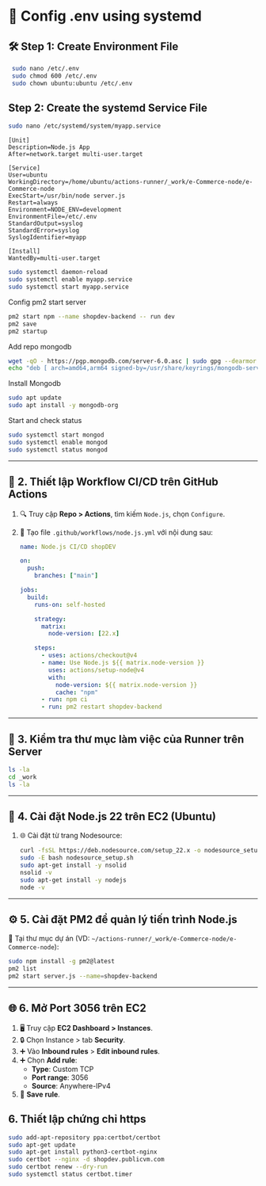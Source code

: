 # 🚀 Config .env using systemd

## 🛠️ Step 1: Create Environment File

```bash
 sudo nano /etc/.env
 sudo chmod 600 /etc/.env
 sudo chown ubuntu:ubuntu /etc/.env
```

## Step 2: Create the systemd Service File

```bash
sudo nano /etc/systemd/system/myapp.service
```

```nano
[Unit]
Description=Node.js App
After=network.target multi-user.target

[Service]
User=ubuntu
WorkingDirectory=/home/ubuntu/actions-runner/_work/e-Commerce-node/e-Commerce-node
ExecStart=/usr/bin/node server.js
Restart=always
Environment=NODE_ENV=development
EnvironmentFile=/etc/.env
StandardOutput=syslog
StandardError=syslog
SyslogIdentifier=myapp

[Install]
WantedBy=multi-user.target
```

```bash
sudo systemctl daemon-reload
sudo systemctl enable myapp.service
sudo systemctl start myapp.service
```

Config pm2 start server
```bash
pm2 start npm --name shopdev-backend -- run dev
pm2 save
pm2 startup
```

Add repo mongodb
```bash
wget -qO - https://pgp.mongodb.com/server-6.0.asc | sudo gpg --dearmor -o /usr/share/keyrings/mongodb-server-6.0.gpg
echo "deb [ arch=amd64,arm64 signed-by=/usr/share/keyrings/mongodb-server-6.0.gpg ] https://repo.mongodb.org/apt/ubuntu jammy/mongodb-org/6.0 multiverse" | sudo tee /etc/apt/sources.list.d/mongodb-org-6.0.list
```

Install Mongodb
```bash
sudo apt update
sudo apt install -y mongodb-org
```

Start and check status
```bash
sudo systemctl start mongod
sudo systemctl enable mongod
sudo systemctl status mongod
```

---

## 🔄 2. Thiết lập Workflow CI/CD trên GitHub Actions

1. 🔍 Truy cập **Repo > Actions**, tìm kiếm `Node.js`, chọn `Configure`.
2. 📁 Tạo file `.github/workflows/node.js.yml` với nội dung sau:

   ```yaml
   name: Node.js CI/CD shopDEV

   on:
     push:
       branches: ["main"]

   jobs:
     build:
       runs-on: self-hosted

       strategy:
         matrix:
           node-version: [22.x]

       steps:
         - uses: actions/checkout@v4
         - name: Use Node.js ${{ matrix.node-version }}
           uses: actions/setup-node@v4
           with:
             node-version: ${{ matrix.node-version }}
             cache: "npm"
         - run: npm ci
         - run: pm2 restart shopdev-backend
   ```

---

## 📂 3. Kiểm tra thư mục làm việc của Runner trên Server

```bash
ls -la
cd _work
ls -la
```

---

## 🧩 4. Cài đặt Node.js 22 trên EC2 (Ubuntu)

1. 🌐 Cài đặt từ trang Nodesource:
   ```bash
   curl -fsSL https://deb.nodesource.com/setup_22.x -o nodesource_setup.sh
   sudo -E bash nodesource_setup.sh
   sudo apt-get install -y nsolid
   nsolid -v
   sudo apt-get install -y nodejs
   node -v
   ```

---

## ⚙️ 5. Cài đặt PM2 để quản lý tiến trình Node.js

📌 Tại thư mục dự án (VD: `~/actions-runner/_work/e-Commerce-node/e-Commerce-node`):

```bash
sudo npm install -g pm2@latest
pm2 list
pm2 start server.js --name=shopdev-backend
```

---

## 🌐 6. Mở Port 3056 trên EC2

1. 🖥️ Truy cập **EC2 Dashboard > Instances**.
2. 🔒 Chọn Instance > tab **Security**.
3. ➕ Vào **Inbound rules** > **Edit inbound rules**.
4. ➕ Chọn **Add rule**:
   - **Type**: Custom TCP
   - **Port range**: 3056
   - **Source**: Anywhere-IPv4
5. 💾 **Save rule**.

## 6. Thiết lập chứng chỉ https

```bash
sudo add-apt-repository ppa:certbot/certbot
sudo apt-get update
sudo apt-get install python3-certbot-nginx
sudo certbot --nginx -d shopdev.publicvm.com
sudo certbot renew --dry-run
sudo systemctl status certbot.timer
```
